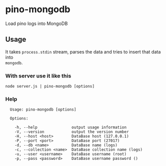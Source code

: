 # pino-mongodb
Load pino logs into MongoDB

## Usage

It takes `process.stdin` stream, parses the data and tries to insert that data into  
`mongodb`.

### With server use it like this

```
node server.js | pino-mongodb [options]
```

### Help

```
  Usage: pino-mongodb [options]

  Options:

    -h, --help               output usage information
    -V, --version            output the version number
    -H, --host <host>        DataBase host (127.0.0.1)
    -P, --port <port>        DataBase port (27017)
    -d, --db <name>          DataBase name (logs)
    -c, --collection <name>  DataBase collection name (logs)
    -u, --user <username>    DataBase username (root)
    -p, --pass <password>    DataBase username password ()

```
